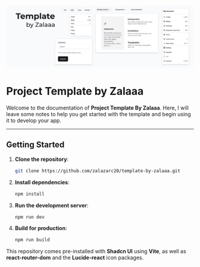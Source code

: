 # ![Header Image](./public/header.png)

# Project Template by Zalaaa

Welcome to the documentation of **Project Template By Zalaaa**. Here, I will leave some notes to help you get started with the template and begin using it to develop your app.

---

## Getting Started

1. **Clone the repository**:
    ```sh
    git clone https://github.com/zalazarc20/template-by-zalaaa.git
    ```
2. **Install dependencies**:
    ```sh
    npm install
    ```
3. **Run the development server**:
    ```sh
    npm run dev
    ```
4. **Build for production**:
    ```sh
    npm run build
    ```

This repository comes pre-installed with **Shadcn UI** using **Vite**, as well as **react-router-dom** and the **Lucide-react** icon packages.
